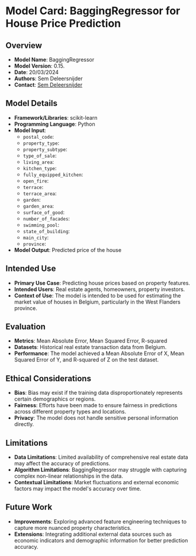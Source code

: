 # Model Card: BaggingRegressor for House Price Prediction

## Overview

- **Model Name**: BaggingRegressor
- **Model Version**: 0.15.
- **Date**: 20/03/2024
- **Authors**: Sem Deleersnijder
- **Contact**: [Sem Deleersnijder](https://github.com/semdeleer)

## Model Details

- **Framework/Libraries**: scikit-learn
- **Programming Language**: Python
- **Model Input**: 
  - `postal_code`: 
  - `property_type`: 
  - `property_subtype`: 
  - `type_of_sale`: 
  - `living_area`: 
  - `kitchen_type`: 
  - `fully_equipped_kitchen`: 
  - `open_fire`: 
  - `terrace`: 
  - `terrace_area`: 
  - `garden`: 
  - `garden_area`: 
  - `surface_of_good`: 
  - `number_of_facades`: 
  - `swimming_pool`: 
  - `state_of_building`: 
  - `main_city`: 
  - `province`:
- **Model Output**: Predicted price of the house

## Intended Use

- **Primary Use Case**: Predicting house prices based on property features.
- **Intended Users**: Real estate agents, homeowners, property investors.
- **Context of Use**: The model is intended to be used for estimating the market value of houses in Belgium, particularly in the West Flanders province.

## Evaluation

- **Metrics**: Mean Absolute Error, Mean Squared Error, R-squared
- **Datasets**: Historical real estate transaction data from Belgium.
- **Performance**: The model achieved a Mean Absolute Error of X, Mean Squared Error of Y, and R-squared of Z on the test dataset.

## Ethical Considerations

- **Bias**: Bias may exist if the training data disproportionately represents certain demographics or regions.
- **Fairness**: Efforts have been made to ensure fairness in predictions across different property types and locations.
- **Privacy**: The model does not handle sensitive personal information directly.

## Limitations

- **Data Limitations**: Limited availability of comprehensive real estate data may affect the accuracy of predictions.
- **Algorithm Limitations**: BaggingRegressor may struggle with capturing complex non-linear relationships in the data.
- **Contextual Limitations**: Market fluctuations and external economic factors may impact the model's accuracy over time.

## Future Work

- **Improvements**: Exploring advanced feature engineering techniques to capture more nuanced property characteristics.
- **Extensions**: Integrating additional external data sources such as economic indicators and demographic information for better prediction accuracy.
